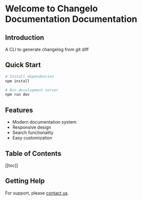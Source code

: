 # Welcome to Changelo Documentation Documentation

## Introduction
A CLI to generate changelog from git diff

## Quick Start
```bash
# Install dependencies
npm install

# Run development server
npm run dev
```

## Features
- Modern documentation system
- Responsive design
- Search functionality
- Easy customization

## Table of Contents
[[toc]]

## Getting Help
For support, please [contact us](#contact).
